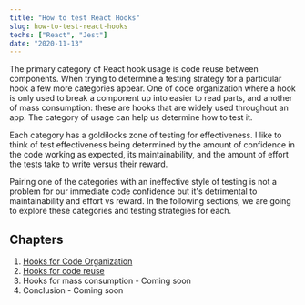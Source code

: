 ```yaml
---
title: "How to test React Hooks"
slug: how-to-test-react-hooks
techs: ["React", "Jest"]
date: "2020-11-13"
---
```


The primary category of React hook usage is code reuse between components. When trying to determine a testing strategy for a particular hook a few more categories appear. One of code organization where a hook is only used to break a component up into easier to read parts, and another of mass consumption: these are hooks that are widely used throughout an app. The category of usage can help us determine how to test it.

Each category has a goldilocks zone of testing for effectiveness. I like to think of test effectiveness being determined by the amount of confidence in the code working as expected, its maintainability, and the amount of effort the tests take to write versus their reward.

Pairing one of the categories with an ineffective style of testing is not a problem for our immediate code confidence but it's detrimental to maintainability and effort vs reward. In the following sections, we are going to explore these categories and testing strategies for each.

## Chapters

1. [Hooks for Code Organization](how-to-test-react-hooks-2)
2. [Hooks for code reuse](how-to-test-react-hooks-2)
3. Hooks for mass consumption - Coming soon
4. Conclusion - Coming soon
